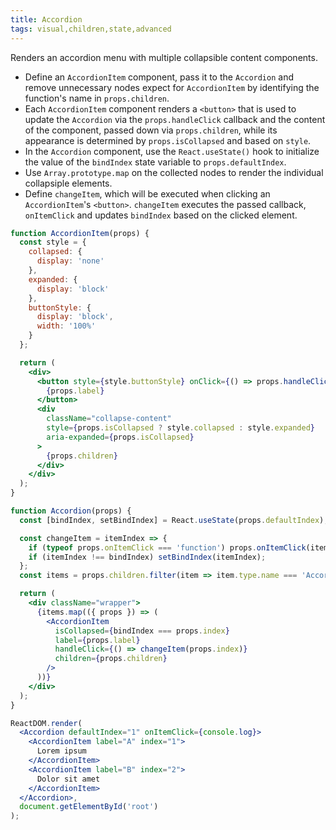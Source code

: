 ```yaml
---
title: Accordion
tags: visual,children,state,advanced
---
```


Renders an accordion menu with multiple collapsible content components.

- Define an `AccordionItem` component, pass it to the `Accordion` and remove unnecessary nodes expect for `AccordionItem` by identifying the function's name in `props.children`.
- Each `AccordionItem` component renders a `<button>` that is used to update the `Accordion` via the `props.handleClick` callback and the content of the component, passed down via `props.children`, while its appearance is determined by `props.isCollapsed` and based on `style`.
- In the `Accordion` component, use the `React.useState()` hook to initialize the value of the `bindIndex` state variable to `props.defaultIndex`.
- Use `Array.prototype.map` on the collected nodes to render the individual collapsiple elements.
- Define `changeItem`, which will be executed when clicking an `AccordionItem`'s `<button>`.
  `changeItem` executes the passed callback, `onItemClick` and updates `bindIndex` based on the clicked element.

```jsx
function AccordionItem(props) {
  const style = {
    collapsed: {
      display: 'none'
    },
    expanded: {
      display: 'block'
    },
    buttonStyle: {
      display: 'block',
      width: '100%'
    }
  };

  return (
    <div>
      <button style={style.buttonStyle} onClick={() => props.handleClick()}>
        {props.label}
      </button>
      <div
        className="collapse-content"
        style={props.isCollapsed ? style.collapsed : style.expanded}
        aria-expanded={props.isCollapsed}
      >
        {props.children}
      </div>
    </div>
  );
}

function Accordion(props) {
  const [bindIndex, setBindIndex] = React.useState(props.defaultIndex);

  const changeItem = itemIndex => {
    if (typeof props.onItemClick === 'function') props.onItemClick(itemIndex);
    if (itemIndex !== bindIndex) setBindIndex(itemIndex);
  };
  const items = props.children.filter(item => item.type.name === 'AccordionItem');

  return (
    <div className="wrapper">
      {items.map(({ props }) => (
        <AccordionItem
          isCollapsed={bindIndex === props.index}
          label={props.label}
          handleClick={() => changeItem(props.index)}
          children={props.children}
        />
      ))}
    </div>
  );
}
```

```jsx
ReactDOM.render(
  <Accordion defaultIndex="1" onItemClick={console.log}>
    <AccordionItem label="A" index="1">
      Lorem ipsum
    </AccordionItem>
    <AccordionItem label="B" index="2">
      Dolor sit amet
    </AccordionItem>
  </Accordion>,
  document.getElementById('root')
);
```
